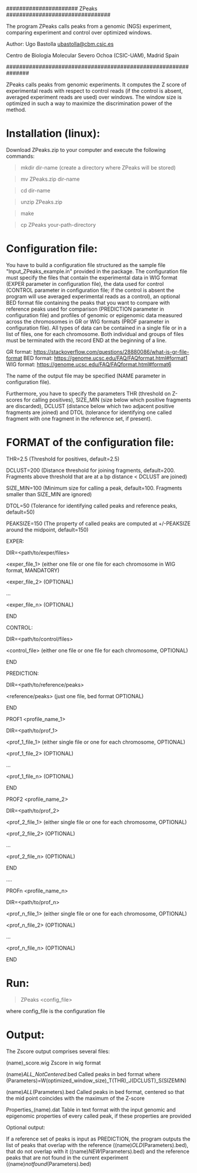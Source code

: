 ###################### ZPeaks ################################

The program ZPeaks calls peaks from a genomic (NGS) experiment, comparing experiment and control over optimized windows.

Author: Ugo Bastolla <ubastolla@cbm.csic.es>

Centro de Biologia Molecular Severo Ochoa (CSIC-UAM), Madrid Spain

###############################################################

ZPeaks calls peaks from genomic experiments. It computes the Z score of experimental reads with respect to control reads (if the control is absent, averaged experiment reads are used) over windows.
The window size is optimized in such a way to maximize the discrimination power of the method.

Installation (linux):
====================

Download ZPeaks.zip to your computer and execute the following commands:

 >mkdir dir-name (create a directory where ZPeaks will be stored)

>mv ZPeaks.zip dir-name

>cd dir-name

>unzip ZPeaks.zip

>make

>cp ZPeaks your-path-directory

Configuration file:
==================

You have to build a configuration file structured as the sample file "Input_ZPeaks_example.in" provided in the package.
The configuration file must specify the files that contain the experimental data in WIG format (EXPER parameter in configuration file), the data used for control (CONTROL parameter in configuration file; if the control is absent the program will use averaged experimental reads as a control), an optional BED format file containing the peaks that you want to compare with reference peaks used for comparison (PREDICTION parameter in configuration file) and profiles of genomic or epigenomic data measured across the chromosomes in GR or WIG formats (PROF parameter in configuration file).
All types of data can be contained in a single file or in a list of files, one for each chromosome. Both individual and groups of files must be terminated with the record END at the beginning of a line.

GR format:      https://stackoverflow.com/questions/28880086/what-is-gr-file-format
BED format:     https://genome.ucsc.edu/FAQ/FAQformat.html#format1
WIG format:     https://genome.ucsc.edu/FAQ/FAQformat.html#format6

The name of the output file may be specified (NAME parameter in configuration file).

Furthermore, you have to specify the parameters THR (threshold on Z-scores for calling positives), SIZE_MIN (size below which positive fragments are discarded), DCLUST (distance below which two adjacent positive fragments are joined) and DTOL (tolerance for identifying one called fragment with one fragment in the reference set, if present).

FORMAT of the configuration file:
===================================

THR=2.5 (Threshold for positives, default=2.5)

DCLUST=200 (Distance threshold for joining fragments, default=200. Fragments above threshold that are at a bp distance < DCLUST are joined)

SIZE_MIN=100 (Minimum size for calling a peak, default=100. Fragments smaller than SIZE_MIN are ignored)

DTOL=50 (Tolerance for identifying called peaks and reference peaks, default=50)

PEAKSIZE=150 (The property of called peaks are computed at +/-PEAKSIZE around the midpoint, default=150)

EXPER:

DIR=<path/to/exper/files>

<exper_file_1> (either one file or one file for each chromosome in WIG format, MANDATORY)

<exper_file_2> (OPTIONAL)

... 

<exper_file_n> (OPTIONAL)

END

CONTROL:

DIR=<path/to/control/files>

<control_file> (either one file or one file for each chromosome, OPTIONAL)

END

PREDICTION:

DIR=<path/to/reference/peaks>

<reference/peaks> (just one file, bed format OPTIONAL)

END

PROF1 <profile_name_1>

DIR=<path/to/prof_1>

<prof_1_file_1> (either single file or one for each chromosome, OPTIONAL)

<prof_1_file_2> (OPTIONAL)

... 

<prof_1_file_n> (OPTIONAL)

END

PROF2 <profile_name_2>

DIR=<path/to/prof_2>

<prof_2_file_1> (either single file or one for each chromosome, OPTIONAL)

<prof_2_file_2> (OPTIONAL)

... 

<prof_2_file_n> (OPTIONAL)

END

....

PROFn <profile_name_n>

DIR=<path/to/prof_n>

<prof_n_file_1> (either single file or one for each chromosome, OPTIONAL)

<prof_n_file_2> (OPTIONAL)

... 

<prof_n_file_n> (OPTIONAL)

END

Run:
===

>ZPeaks <config_file>

where config_file is the configuration file

Output:
======

The Zscore output comprises several files:

(name)_score.wig                            Zscore in wig format

(name)_ALL_NotCentered_<Parameters>.bed     Called peaks in bed format where (Parameters)=W(optimized_window_size)_T(THR)_J(DCLUST)_S(SIZEMIN)

(name)_ALL_(Parameters).bed                 Called peaks in bed format, centered so that the mid point coincides with the maximum of the Z-score

Properties_(name).dat                       Table in text format with the input genomic and epigenomic properties of every called peak, if these properties are provided

Optional output: 

If a reference set of peaks is input as PREDICTION, the program outputs the list of peaks that overlap with the reference
((name)_OLD_(Parameters).bed), that do not overlap with it ((name)_NEW_(Parameters).bed) and the reference peaks that are
not found in the current experiment ((name)_notfound_(Parameters).bed)

